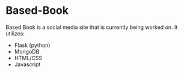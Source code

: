 # Based-Book
Based Book is a social media site that is currently being worked on. It utilizes:
- Flask (python)
- MongoDB
- HTML/CSS
- Javascript 
